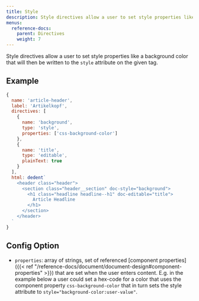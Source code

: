 ```yaml
---
title: Style
description: Style directives allow a user to set style properties like a background color.
menus:
  reference-docs:
    parent: Directives
    weight: 7
---
```


Style directives allow a user to set style properties like a background color that will then be written to the `style` attribute on the given tag.

## Example

```js
{
  name: 'article-header',
  label: 'Artikelkopf',
  directives: [
    {
      name: 'background',
      type: 'style',
      properties: ['css-background-color']
    },
    {
      name: 'title',
      type: 'editable',
      plainText: true
    }
  ],
  html: dedent`
    <header class="header">
      <section class="header__section" doc-style="background">
        <h1 class="headline headline--h1" doc-editable="title">
          Article Headline
        </h1>
      </section>
    </header>
  `
}
```

## Config Option

- `properties`: array of strings, set of referenced [component properties]({{< ref "/reference-docs/document/document-design#component-properties" >}}) that are set when the user enters content. E.g. in the example below a user could set a hex-code for a color that uses the component property `css-background-color` that in turn sets the style attribute to `style="background-color:user-value"`.
